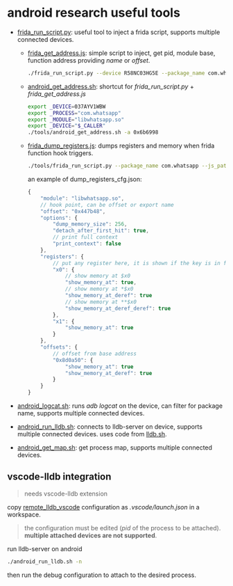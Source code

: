 # android research useful tools

- [frida_run_script.py](./frida_run_script.py): useful tool to inject a frida script, supports multiple connected devices.

  - [frida_get_address.js](./frida_get_address.js): simple script to inject, get pid, module base, function address providing *name* or *offset*.
  
    ~~~bash
    ./frida_run_script.py --device R58NC03HG5E --package_name com.whatsapp --js_path ./frida_get_address.js --parameters '{"module": "libwhatsapp.so", "offset": "0x48d198"}'
    ~~~
  
  - [android_get_address.sh](./android_get_address.sh): shortcut for *frida_run_script.py* + *frida_get_address.js*

    ~~~bash
    export _DEVICE=037AYV1WBW
    export _PROCESS="com.whatsapp"
    export _MODULE="libwhatsapp.so"
    export _DEVICE="$_CALLER"
    ./tools/android_get_address.sh -a 0x6b6998 
    ~~~

  - [frida_dump_registers.js](./frida_dump_registers.js): dumps registers and memory when frida function hook triggers.
  
    ~~~bash
    ./tools/frida_run_script.py --package_name com.whatsapp --js_path ./tools/dump_registers.js --parameters ./tools/dump_registers_cfg.json --device $_CALLER
    ~~~

    an example of dump_registers_cfg.json:

    ~~~js
    {
        "module": "libwhatsapp.so",
        // hook point, can be offset or export name
        "offset": "0x447b48",
        "options": {
            "dump_memory_size": 256,
            "detach_after_first_hit": true,
            // print full context
            "print_context": false
        },
        "registers": {
            // put any register here, it is shown if the key is in frida this.context
            "x0": {
                // show memory at $x0
                "show_memory_at": true,
                // show memory at *$x0
                "show_memory_at_deref": true
                // show memory at **$x0
                "show_memory_at_deref_deref": true
            },
            "x1": {
                "show_memory_at": true
            }
        },
        "offsets": {
            // offset from base address
            "0x8d0a50": {
                "show_memory_at": true
                "show_memory_at_deref": true
            }
        }
    }    
    ~~~

- [android_logcat.sh](./adb_logcat.py): runs *adb logcat* on the device, can filter for package name, supports multiple connected devices.

- [android_run_lldb.sh](./android_run_lldb.sh): connects to lldb-server on device, supports multiple connected devices. uses code from [lldb.sh](https://github.com/ihnorton/lldb.sh).

- [android_get_map.sh](./android_get_map.sh): get process map, supports multiple connected devices.

## vscode-lldb integration

> needs vscode-lldb extension

copy [remote_lldb_vscode](./remote_lldb_vscode.json) configuration as *.vscode/launch.json* in a workspace.

> the configuration must be edited (*pid* of the process to be attached). **multiple attached devices are not supported**.

run lldb-server on android

~~~bash
./android_run_lldb.sh -n
~~~

then run the debug configuration to attach to the desired process.
